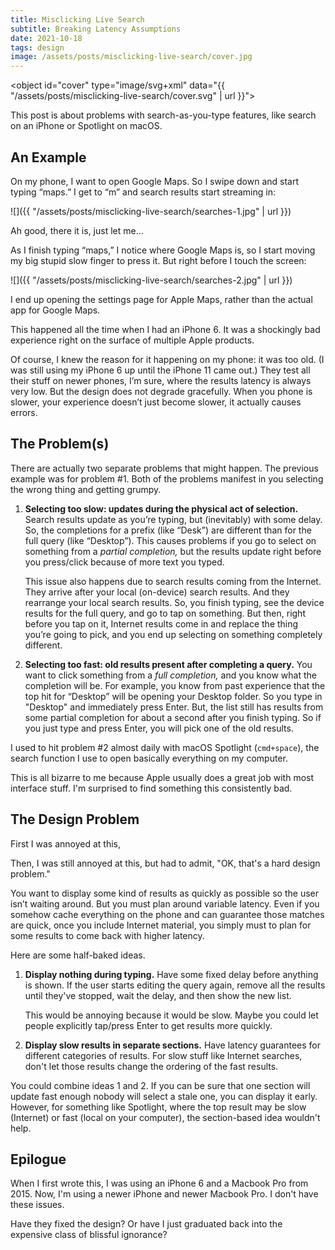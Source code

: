 ```yaml
---
title: Misclicking Live Search
subtitle: Breaking Latency Assumptions
date: 2021-10-18
tags: design
image: /assets/posts/misclicking-live-search/cover.jpg
---
```


<object id="cover" type="image/svg+xml" data="{{ "/assets/posts/misclicking-live-search/cover.svg" | url }}"></object>

This post is about problems with search-as-you-type features, like search on an iPhone or Spotlight on macOS.

## An Example

On my phone, I want to open Google Maps. So I swipe down and start typing “maps.” I get to “m” and search results start streaming in:

![]({{ "/assets/posts/misclicking-live-search/searches-1.jpg" | url }})

<p class="figcaption" markdown="1">Ah good, there it is, just let me...</p>

As I finish typing “maps,” I notice where Google Maps is, so I start moving my big stupid slow finger to press it. But right before I touch the screen:

![]({{ "/assets/posts/misclicking-live-search/searches-2.jpg" | url }})

<p class="figcaption" markdown="1">I end up opening the settings page for Apple Maps, rather than the actual app for Google Maps.</p>

This happened all the time when I had an iPhone 6. It was a shockingly bad experience right on the surface of multiple Apple products.

Of course, I knew the reason for it happening on my phone: it was too old. (I was still using my iPhone 6 up until the iPhone 11 came out.) They test all their stuff on newer phones, I’m sure, where the results latency is always very low. But the design does not degrade gracefully. When you phone is slower, your experience doesn’t just become slower, it actually causes errors.

## The Problem(s)

There are actually two separate problems that might happen. The previous example was for problem #1. Both of the problems manifest in you selecting the wrong thing and getting grumpy.

1.  **Selecting too slow: updates during the physical act of selection.** Search results update as you’re typing, but (inevitably) with some delay. So, the completions for a prefix (like “Desk”) are different than for the full query (like “Desktop”). This causes problems if you go to select on something from a _partial completion,_ but the results update right before you press/click because of more text you typed.

    This issue also happens due to search results coming from the Internet. They arrive after your local (on-device) search results. And they rearrange your local search results. So, you finish typing, see the device results for the full query, and go to tap on something. But then, right before you tap on it, Internet results come in and replace the thing you’re going to pick, and you end up selecting on something completely different.

2. **Selecting too fast: old results present after completing a query.** You want to click something from a _full completion,_ and you know what the completion will be. For example, you know from past experience that the top hit for “Desktop” will be opening your Desktop folder. So you type in "Desktop" and immediately press Enter. But, the list still has results from some partial completion for about a second after you finish typing. So if you just type and press Enter, you will pick one of the old results.

I used to hit problem #2 almost daily with macOS Spotlight (`cmd+space`), the search function I use to open basically everything on my computer.

This is all bizarre to me because Apple usually does a great job with most interface stuff. I'm surprised to find something this consistently bad.


## The Design Problem

First I was annoyed at this,

Then, I was still annoyed at this, but had to admit, "OK, that's a hard design problem."

You want to display some kind of results as quickly as possible so the user isn’t waiting around. But you must plan around variable latency. Even if you somehow cache everything on the phone and can guarantee those matches are quick, once you include Internet material, you simply must to plan for some results to come back with higher latency.

Here are some half-baked ideas.

1. **Display nothing during typing.** Have some fixed delay before anything is shown. If the user starts editing the query again, remove all the results until they've stopped, wait the delay, and then show the new list.

    This would be annoying because it would be slow. Maybe you could let people explicitly tap/press Enter to get results more quickly.

2. **Display slow results in separate sections.** Have latency guarantees for different categories of results. For slow stuff like Internet searches, don't let those results change the ordering of the fast results.

You could combine ideas 1 and 2. If you can be sure that one section will update fast enough nobody will select a stale one, you can display it early. However, for something like Spotlight, where the top result may be slow (Internet) or fast (local on your computer), the section-based idea wouldn't help.

## Epilogue

When I first wrote this, I was using an iPhone 6 and a Macbook Pro from 2015. Now, I'm using a newer iPhone and newer Macbook Pro. I don't have these issues.

Have they fixed the design? Or have I just graduated back into the expensive class of blissful ignorance?

<script src="{{ "/assets/lib/anime-3.2.1.min.js" | url }}"></script>
<script>
    document.addEventListener('DOMContentLoaded', function () {
        document.getElementById('cover').addEventListener("load", function() {
            const diagram = document.getElementById('cover').contentDocument;
            const spacing = 182;
            const duration = 5000;
            anime({
                targets: [...diagram.querySelectorAll("#g1 *")],
                keyframes: [
                    {translateY: spacing},
                    {translateY: spacing*2},
                    {translateY: 0},
                ],
                easing: 'easeOutElastic(1, .8)',
                duration: duration,
                // delay: 500,
                loop: true,
            });
            anime({
                targets: [...diagram.querySelectorAll("#g2 *")],
                keyframes: [
                    {translateY: -spacing},
                    {translateY: 0},
                    {translateY: 0},
                ],
                easing: 'easeOutElastic(1, .8)',
                duration: duration,
                // delay: 500,
                loop: true,
            });
            anime({
                targets: [...diagram.querySelectorAll("#g3 *")],
                keyframes: [
                    {translateY: 0},
                    {translateY: -spacing*2},
                    {translateY: 0},
                ],
                easing: 'easeOutElastic(1, .8)',
                duration: duration,
                // delay: 500,
                loop: true,
            });
        });
    });
</script>

